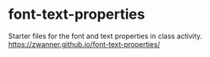 # font-text-properties
Starter files for the font and text properties in class activity.
https://zwanner.github.io/font-text-properties/
